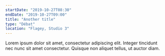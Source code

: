 ```yaml
---
startDate: "2019-10-27T08:30"
endDate: "2019-10-27T09:00"
title: "Another title"
type: "Débat"
location: "Flagey, Studio 3"
---
```

Lorem ipsum dolor sit amet, consectetur adipiscing elit. Integer tincidunt nec nunc sit amet consectetur. Quisque non aliquet tellus, ut auctor diam.

